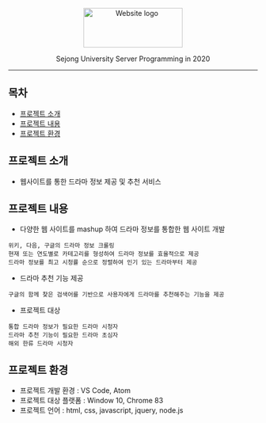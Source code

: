 <p align="center">
  <a href="https://github.com/reyeon1209/Server_Project/">
    <img src="https://user-images.githubusercontent.com/46713032/87028067-0742a300-c219-11ea-934b-f691c3b7d092.png" alt="Website logo" width="200" height="80">
  </a>
</p>

<p align="center">
  Sejong University Server Programming in 2020
</p>
   
    
* * *


## 목차

- [프로젝트 소개](#프로젝트-소개)
- [프로젝트 내용](#프로젝트-내용)
- [프로젝트 환경](#프로젝트-환경)


## 프로젝트 소개

- 웹사이트를 통한 드라마 정보 제공 및 추천 서비스


## 프로젝트 내용

- 다양한 웹 사이트를 mashup 하여 드라마 정보를 통합한 웹 사이트 개발
```
위키, 다음, 구글의 드라마 정보 크롤링
현재 또는 연도별로 카테고리를 형성하여 드라마 정보를 효율적으로 제공
드라마 정보를 최고 시청률 순으로 정렬하여 인기 있는 드라마부터 제공
```

- 드라마 추천 기능 제공
```
구글의 함께 찾은 검색어를 기반으로 사용자에게 드라마를 추천해주는 기능을 제공
```

- 프로젝트 대상
```
통합 드라마 정보가 필요한 드라마 시청자
드라마 추천 기능이 필요한 드라마 초심자
해외 한류 드라마 시청자
```


## 프로젝트 환경

- 프로젝트 개발 환경 : VS Code, Atom
- 프로젝트 대상 플랫폼 : Window 10, Chrome 83
- 프로젝트 언어 : html, css, javascript, jquery, node.js
